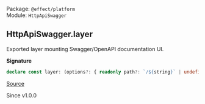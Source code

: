 Package: `@effect/platform`<br />
Module: `HttpApiSwagger`<br />

## HttpApiSwagger.layer

Exported layer mounting Swagger/OpenAPI documentation UI.

**Signature**

```ts
declare const layer: (options?: { readonly path?: `/${string}` | undefined; }) => Layer.Layer<never, never, Api>
```

[Source](https://github.com/Effect-TS/effect/tree/main/packages/platform/src/HttpApiSwagger.ts#L54)

Since v1.0.0